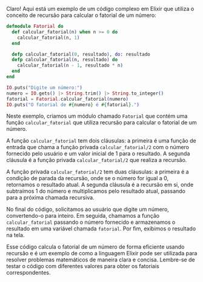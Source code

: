 Claro! Aqui está um exemplo de um código complexo em Elixir que utiliza o conceito de recursão para calcular o fatorial de um número:

```elixir
defmodule Fatorial do
  def calcular_fatorial(n) when n >= 0 do
    calcular_fatorial(n, 1)
  end

  defp calcular_fatorial(0, resultado), do: resultado
  defp calcular_fatorial(n, resultado) do
    calcular_fatorial(n - 1, resultado * n)
  end
end

IO.puts("Digite um número:")
numero = IO.gets() |> String.trim() |> String.to_integer()
fatorial = Fatorial.calcular_fatorial(numero)
IO.puts("O fatorial de #{numero} é #{fatorial}.")
```

Neste exemplo, criamos um módulo chamado `Fatorial` que contém uma função `calcular_fatorial` que utiliza recursão para calcular o fatorial de um número. 

A função `calcular_fatorial` tem dois cláusulas: a primeira é uma função de entrada que chama a função privada `calcular_fatorial/2` com o número fornecido pelo usuário e um valor inicial de 1 para o resultado. A segunda cláusula é a função privada `calcular_fatorial/2` que realiza a recursão.

A função privada `calcular_fatorial/2` tem duas cláusulas: a primeira é a condição de parada da recursão, onde se o número for igual a 0, retornamos o resultado atual. A segunda cláusula é a recursão em si, onde subtraímos 1 do número e multiplicamos pelo resultado atual, passando para a próxima chamada recursiva.

No final do código, solicitamos ao usuário que digite um número, convertendo-o para inteiro. Em seguida, chamamos a função `calcular_fatorial` passando o número fornecido e armazenamos o resultado em uma variável chamada `fatorial`. Por fim, exibimos o resultado na tela.

Esse código calcula o fatorial de um número de forma eficiente usando recursão e é um exemplo de como a linguagem Elixir pode ser utilizada para resolver problemas matemáticos de maneira clara e concisa. Lembre-se de testar o código com diferentes valores para obter os fatoriais correspondentes.